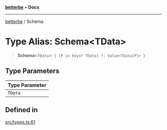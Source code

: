 [**betterbe**](../README.md) • **Docs**

---

[betterbe](../README.md) / Schema

# Type Alias: Schema\<TData\>

> **Schema**\<`TData`\>: `{ [P in keyof TData]-?: Value<TData[P]> }`

## Type Parameters

| Type Parameter |
| -------------- |
| `TData`        |

## Defined in

[src/types.ts:61](https://github.com/ericvera/betterbe/blob/main/src/types.ts#L61)
